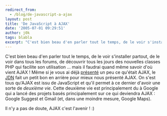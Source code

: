 ```yaml
---
redirect_from:
  - /blog/de-javascript-a-ajax
layout: post
title: 'De JavaScript à AJAX'
date: '2005-07-01 09:29:51'
author: j0k
tags: blabla
excerpt: "C'est bien beau d'en parler tout le temps, de le voir s'installer partout, de le voir dans tous les forums, de découvrir tous les jours des nouvelles classes PHP qui facilite son utilisation ... mais il faudrai quand même savoir d'où vient AJAX !     \nMême si je vous ai déjà [présenté](http://www.j0k3r.net/news-c-est-quoi-ajax-548.html) un peu ce qu'était      …"
---
```


C'est bien beau d'en parler tout le temps, de le voir s'installer partout, de le voir dans tous les forums, de découvrir tous les jours des nouvelles classes PHP qui facilite son utilisation ... mais il faudrai quand même savoir d'où vient AJAX !
Même si je vous ai déjà [présenté](http://www.j0k3r.net/news-c-est-quoi-ajax-548.html) un peu ce qu'était AJAX, le [JDN](http://developpeur.journaldunet.com/tutoriel/dht/050630-ajax-retour-javascript.shtml) fait un petit bon en arrière pour mieux nous présenté AJAX.   On s'est tous qu'AJAX est issu de JavaScript et qu'il permet à ce dernier d'avoir une sorte de *deuxième vie*. Cette deuxième vie est principalement du à Google qui a lancé des projets basés principalement sur ce qui deviendra AJAX : Google Suggest et Gmail (et, dans une moindre mesure, Google Maps).

Il n'y a pas de doute, AJAX c'est l'avenir ! :)
